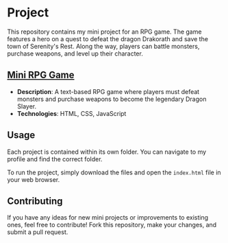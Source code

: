 # Project

This repository contains my mini project for an RPG game. The game features a hero on a quest to defeat the dragon Drakorath and save the town of Serenity's Rest. Along the way, players can battle monsters, purchase weapons, and level up their character.

 ## [Mini RPG Game](https://yigitocak.github.io/mini-rpg-game)
  - **Description**: A text-based RPG game where players must defeat monsters and purchase weapons to become the legendary Dragon Slayer.
  - **Technologies**: HTML, CSS, JavaScript

## Usage

Each project is contained within its own folder. You can navigate to my profile and find the correct folder.

To run the project, simply download the files and open the `index.html` file in your web browser.

## Contributing

If you have any ideas for new mini projects or improvements to existing ones, feel free to contribute! Fork this repository, make your changes, and submit a pull request.
